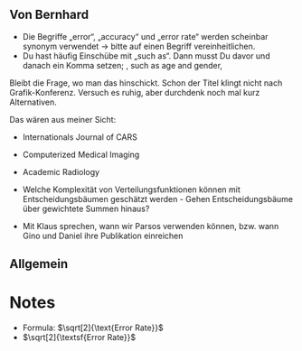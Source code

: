 ## Von Bernhard

- Die Begriffe „error“, „accuracy“ und „error rate“ werden scheinbar synonym verwendet -> bitte auf einen Begriff vereinheitlichen.
- Du hast häufig Einschübe mit „such as“. Dann musst Du davor und danach ein Komma setzen; , such as age and gender, 

Bleibt die Frage, wo man das hinschickt. Schon der Titel klingt nicht nach Grafik-Konferenz. Versuch es ruhig, aber durchdenk noch mal kurz Alternativen.

Das wären aus meiner Sicht:
- Internationals Journal of CARS
- Computerized Medical Imaging
- Academic Radiology

- Welche Komplexität von Verteilungsfunktionen können mit Entscheidungsbäumen geschätzt werden - Gehen Entscheidungsbäume über gewichtete Summen hinaus?
- Mit Klaus sprechen, wann wir Parsos verwenden können, bzw. wann Gino und Daniel ihre Publikation einreichen

## Allgemein

# Notes
- Formula: $\sqrt[2]{\text{Error Rate}}$
- $\sqrt[2]{\textsf{Error Rate}}$
